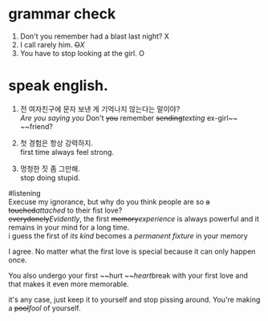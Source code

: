 # grammar check  
1. Don't you remember had a blast last night? X  
2. I call rarely him. ~~O~~*X*  
3. You have to stop looking at the girl. O  

# speak english.  
1. 전 여자친구에 문자 보낸 게 기억나지 않는다는 말이야?  
*Are you saying you* Don't ~~you~~ remember ~~sending~~*texting*
ex-girl~~ ~~friend?  

2. 첫 경험은 항상 강력하지.  
first time always feel strong.  

3. 멍청한 짓 좀 그만해.  
stop doing stupid.  


#listening  
Execuse my ignorance, but why do you think people are so ~~a touched~~*attached* to their
fist love?  
~~everydonely~~*Evidently*, the first ~~memory~~*experience* is always powerful and it remains in
your mind for a long time.  
i guess the first of *its kind* becomes a *permanent fixture* in your memory  

I agree. No matter what the first love is special because it can only
happen once.  

You also undergo your first ~~hurt ~~*heart*break  with your first love and that
makes it even more memorable.   

it's any case, just keep it to yourself and stop pissing around.
You're making a ~~pool~~*fool* of yourself.  




